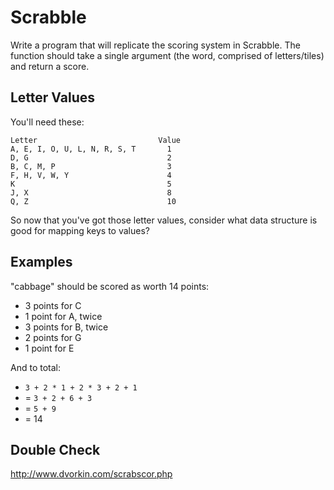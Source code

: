 # Scrabble

Write a program that will replicate the scoring system in Scrabble. The function should take a single argument (the word, comprised of letters/tiles) and return a score. 

## Letter Values

You'll need these:

```plain
Letter                           Value
A, E, I, O, U, L, N, R, S, T       1
D, G                               2
B, C, M, P                         3
F, H, V, W, Y                      4
K                                  5
J, X                               8
Q, Z                               10
```

So now that you've got those letter values, consider what data structure is good for mapping keys to values?

## Examples
"cabbage" should be scored as worth 14 points:

- 3 points for C
- 1 point for A, twice
- 3 points for B, twice
- 2 points for G
- 1 point for E

And to total:

- `3 + 2 * 1 + 2 * 3 + 2 + 1`
- = `3 + 2 + 6 + 3`
- = `5 + 9`
- = 14

## Double Check
http://www.dvorkin.com/scrabscor.php